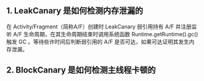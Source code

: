 ## 1. LeakCanary 是如何检测内存泄漏的
在 Activity/Fragment（简称A/F）创建时 LeakCanary 弱引用持有 A/F 并注册监听 A/F 生命周期，在其生命周期结束时调用系统函数 Runtime.getRuntime().gc() 触发 GC 。等待些许时间后判断弱引用的 A/F 是否可达，如果可达证明其发生内存泄漏。

## 2. BlockCanary 是如何检测主线程卡顿的

